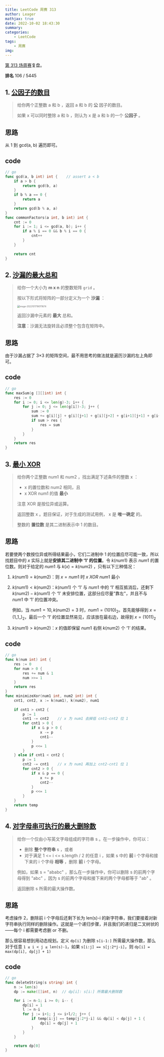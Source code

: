 ```yaml
---
title: LeetCode 周赛 313
author: Leager
mathjax: true
date: 2022-10-02 18:43:30
summary:
categories:
    - LeetCode
tags:
    - 周赛
img:
---
```


[第 313 场周赛](https://leetcode.cn/contest/weekly-contest-313/)复盘。

**排名** 106 / 5445

<!--more-->

## 1. [公因子的数目](https://leetcode.cn/problems/number-of-common-factors/)

> 给你两个正整数 a 和 b ，返回 a 和 b 的 **公** 因子的数目。
>
> 如果 x 可以同时整除 a 和 b ，则认为 x 是 a 和 b 的一个 **公因子** 。

## 思路

从 1 到 gcd(a, b) 遍历即可。

## code

```go
// go
func gcd(a, b int) int {	// assert a < b
    if a > b {
        return gcd(b, a)
    }
    if b % a == 0 {
        return a
    }
    return gcd(b % a, a)
}
func commonFactors(a int, b int) int {
    cnt := 0    
    for i := 1; i <= gcd(a, b); i++ {
        if a % i == 0 && b % i == 0 {
            cnt++
        }
    }
    
    return cnt
}
```

## 2. [沙漏的最大总和](https://leetcode.cn/problems/maximum-sum-of-an-hourglass/)

> 给你一个大小为 **m x n** 的整数矩阵 `grid` 。
>
> 按以下形式将矩阵的一部分定义为一个 **沙漏** ：
>
> <img src="image-20221017190111674.png" alt="image-20221017190111674" style="zoom:50%;" />
>
>
> 返回沙漏中元素的 **最大** 总和。
>
> **注意**：沙漏无法旋转且必须整个包含在矩阵中。

## 思路

由于沙漏占据了 3×3 的矩阵空间，最不用思考的做法就是遍历沙漏的左上角即可。

## code

```go
// go
func maxSum(g [][]int) int {
    res := 0    
    for i := 0; i <= len(g)-3; i++ {
        for j := 0; j <= len(g[i])-3; j++ {
            sum := 0
            sum += g[i][j] + g[i][j+1] + g[i][j+2] + g[i+1][j+1] + g[i+2][j] + g[i+2][j+1] + g[i+2][j+2]
            if sum > res {
                res = sum
            }
        }
    }
    return res
}
```

## 3. [最小 XOR](https://leetcode.cn/problems/minimize-xor/)

> 给你两个正整数 num1 和 num2 ，找出满足下述条件的整数 x ：
>
> - x 的置位数和 num2 相同，且
> - x XOR num1 的值 **最小**
>
> 注意 XOR 是按位异或运算。
>
> 返回整数 x 。题目保证，对于生成的测试用例， x 是 **唯一确定** 的。
>
> 整数的 **置位数** 是其二进制表示中 1 的数目。
>

## 思路

若要使两个数按位异或所得结果最小，它们二进制中 1 的位置应尽可能一致，所以找题目中的 $x$ 实际上就是**安排其二进制中 ‘1’ 的位置**。令 $k(num1)$ 表示 $num1$ 的置位数。则对于给定的 $num1$ 与 $k(x) = k(num2)$ ，只有以下三种情况：

1. $k(num1) = k(num2)$：则 $x=num1$ 时 $x\ XOR\ num1$ 最小

2. $k(num1) < k(num2)$：$k(num1)$ 个 ‘1’ 与 $num1$ 中的 ‘1’ 相互抵消后，还剩下 $k(num2) - k(num1)$ 个 ‘1’ 未安排位置，这部分应尽量"靠左"，并且不与 $num1$ 中 ‘1’ 的位置冲突。

    例如，当 $num1=10, k(num2)=3$ 时，$num1=(1010)_2$。首先能够得到 $x=(1\_1\_)_2$，最后一个 ‘1’ 的位置显然易见，应该放在最右边，故得到 $x = (1011)_2$

3. $k(num1) > k(num2)$：$x$ 的值即保留 $num1$ 右侧 $k(num2)$ 个 ‘1’ 的结果。

## code

```go
// go
func k(num int) int {
    res := 0
    for num > 0 {
        res += num & 1
        num >>= 1
    }
    return res
}
func minimizeXor(num1 int, num2 int) int {
    cnt1, cnt2, x := k(num1), k(num2), num1
    
    if cnt1 > cnt2 {
        p := 1
        cnt1 -= cnt2    // x 为 num1 去掉低 cnt1-cnt2 位 1
        for cnt1 > 0 {
            if x & p > 0 {
                x -= p
                cnt1--
            }
            p <<= 1
        }
    } else if cnt1 < cnt2 {
        p := 1
        cnt2 -= cnt1	// x 为 num1 再加上 cnt2-cnt1 位 1
        for cnt2 > 0 {
            if x & p == 0 {
                x += p
                cnt2--
            }
            p <<= 1
        }
    }
    return temp
}
```

## 4. [对字母串可执行的最大删除数](https://leetcode.cn/problems/maximum-deletions-on-a-string/)

> 给你一个仅由小写英文字母组成的字符串 s 。在一步操作中，你可以：
>
> - 删除 **整个字符串** s ，或者
> - 对于满足 1 <= i <= s.length / 2 的任意 i ，如果 s 中的 **前** i 个字母和接下来的 i 个字母 **相等** ，删除 **前** i 个字母。
>
> 例如，如果 s = "ababc" ，那么在一步操作中，你可以删除 s 的前两个字母得到 "abc" ，因为 s 的前两个字母和接下来的两个字母都等于 "ab" 。
>
> 返回删除 s 所需的最大操作数。
>

## 思路

考虑操作 2，删除前 i 个字母后还剩下长为 len(s)-i 的新字符串，我们要接着对新字符串执行同样的删除操作。这就是一个递归步骤，并且我们的递归是二叉树状的——每个 i 都需要考虑删 or 不删。

那么很容易想到用动态规划。定义 `dp[i]` 为删除 `s[i-1:]` 所需最大操作数，那么对于任意 `1 ≤ i < j ≤ len(s)-1`，如果 `s[i:j] == s[j:2*j-i]`，则 `dp[i] = max(dp[i], dp[j] + 1)`

## code

```go
// go
func deleteString(s string) int {
    n := len(s)
    dp := make([]int, n)  // dp[i]: s[i:] 所需最大删除数

    for i := n-1; i >= 0; i-- {
        dp[i] = 1
        l := n-i
        for j := i+1; j <= i+l/2; j++ {
            if temp[i:j] == temp[j:2*j-i] && dp[i] < dp[j] + 1 {
                dp[i] = dp[j] + 1
            }
        }
    }

    return dp[0]
}
```
